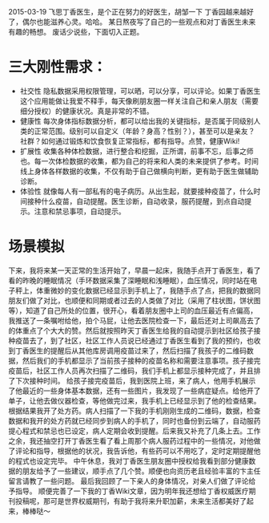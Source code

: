 2015-03-19 飞思丁香医生，是个正在努力的好医生，胡邹一下
丁香园越来越好了，偶尔也能滋养心灵。哈哈。
某日熬夜写了自己的一些观点和对丁香医生未来有趣的畅想。
废话少说些，下面切入正题。

# 三大刚性需求：
- 社交性
隐私数据采用权限管理，可以晒，可以分享，可以评论。如果丁香医生这个应用能做让我爱不释手，每天像刷朋友圈一样关注自己和亲人朋友（需要细分授权）的健康状况。真是非常的不错。
- 健康性
每次身体指标数据分析，都可以给出我的关键指标，是否属于同级别人类的正常范围。级别可以自定义（年龄？身高？性别？），甚至可以是亲友？社群？如何通过锻炼和饮食恢复正常指标，都有指导。点赞，健康Wiki!
- 扩展性
收集各种体检数据，进行整合和挖掘，正所谓，前事不忘，后事之师也。每一次体检数据的收集，都为自己的将来和人类的未来提供了参考。时间线上身体各样数据的收集，不仅有助于自己做横向判断，更有助于医生做辅助诊断。
- 体验性
就像每人有一部私有的电子病历。从出生起，就要接种疫苗了，什么时间接种什么疫苗，自动提醒。医生诊断，自动收录，服药提醒，到点自动提示。注意和禁忌事项，自动提示。

# 场景模拟
下来，我将来某一天正常的生活开始了，早晨一起床，我随手点开丁香医生，看了看的昨晚的睡眠情况（手环数据采集了深睡眠和浅睡眠），血压情况，同时站在电子秤上，体重微妙的变化数据已经显示到手机上了，我随手点了点，把我的数据同朋友们做了对比，也顺便和同期或者过去的人类做了对比（采用了柱状图，饼状图等），知道了自己所处的位置，很开心，看着朋友圈中上司的血压最近有点偏高，我推送了一条嘱咐给他，拍个马屁，让他去医院检查一下，最后还对上司飙高去了的体重点了个大大的赞。然后就按照昨天丁香医生给我的自动提示到社区给孩子接种疫苗去了，到了社区，社区工作人员说已经通过丁香医生看到了我的预约，也收到丁香医生的提醒后从其他库房调用疫苗过来了，然后扫描了我孩子的二维码数据，然后我们的手机都显示了当前孩子接种的疫苗名称和需要注意事项。孩子接完疫苗后，社区工作人员再次扫描了二维码，我们手机上都显示接种完成了，并且排了下次接种时间。
给孩子接完疫苗后，我到医院上班，来了病人，他用手机展示了他最近的一些身体基本数据，还有一些图片，我发现了一些病症疑点。给他开了单子，让他去做仪器检查，等他做完过来，我手机上已经显示到了他的检查结果。根据结果我开了处方药。病人扫描了一下我的手机刚刚生成的二维码，数据，检查数据和我开的处方药就已经同步到病人的手机了，同时也备份到云端了，自动服药提心程式和禁忌也已设定，病人定期会收到提醒。后来我又补充了几条上去。工作之余，我还抽空打开丁香医生看了看上周那个病人服药过程中的一些情况，对他做了评论和指导，根据他的状况，我告诉他，有些药可以不用吃了，定时定期提醒他的程式也设定完毕。
中午休息，我对丁香医生朋友圈中授权给我看到部分健康数据的朋友给予了一些建议，顺手点了几个赞。顺便也向资历老且经验丰富的卞主任留言请教了一些问题。
最后我回顾了一下亲人的身体情况，对亲人们做了评论给予指导。
顺便完善了一下我的丁香Wiki文章，因为明年我还想给丁香权威医疗期刊投稿呢，那可是世界权威期刊，有助于我将来升职加薪，未来生活都美好了起来，棒棒哒～